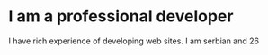 # I am a professional developer
I have rich experience of developing web sites.
I am serbian and 26
